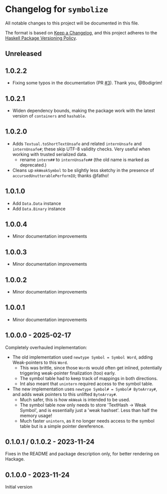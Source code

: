 # Changelog for `symbolize`

All notable changes to this project will be documented in this file.

The format is based on [Keep a Changelog](https://keepachangelog.com/en/1.0.0/),
and this project adheres to the
[Haskell Package Versioning Policy](https://pvp.haskell.org/).

## Unreleased

## 1.0.2.2

- Fixing some typos in the documentation (PR [#3](https://github.com/Qqwy/haskell-symbolize/pull/3)). Thank you, @Bodigrim!

## 1.0.2.1

- Widen dependency bounds, making the package work with the latest version of `containers` and `hashable`.

## 1.0.2.0

- Adds `Textual.toShortTextUnsafe` and related `internUnsafe` and `internUnsafe#`; these skip UTF-8 validity checks. Very useful when working with trusted serialized data.
  - rename `intern##` to `internUnsafe##` (the old name is marked as deprecated.)
- Cleans up `mkWeakSymbol` to be slightly less sketchy in the presence of `accursedUnutterablePerformIO`; thanks @fatho!

## 1.0.1.0

- Add `Data.Data` instance
- Add `Data.Binary` instance

## 1.0.0.4

- Minor documentation improvements

## 1.0.0.3

- Minor documentation improvements

## 1.0.0.2

- Minor documentation improvements

## 1.0.0.1

- Minor documentation improvements

## 1.0.0.0 - 2025-02-17

Completely overhauled implementation:
- The old implementation used `newtype Symbol = Symbol Word`, adding Weak-pointers to this `Word`.
  - This was brittle, since those `Word`s would often get inlined, potentially triggering weak-pointer finalization (too) early.
  - The symbol table had to keep track of mappings in both directions.
  - Int also meant that `unintern` required access to the symbol table.
- The new implementation uses `newtype Symbol# = Symbol# ByteArray#`, and adds weak pointers to this unlifted `ByteArray#`.
  - Much safer, this is how `mkWeak` is intended to be used.
  - The symbol table now only needs to store 'TextHash -> Weak Symbol', and is essentially just a 'weak hashset'. Less than half the memory usage!
  - Much faster `unintern`, as it no longer needs access to the symbol table but is a simple pointer dereference.

## 0.1.0.1 / 0.1.0.2 - 2023-11-24
Fixes in the README and package description only, for better rendering on Hackage.

## 0.1.0.0 - 2023-11-24
Initial version
